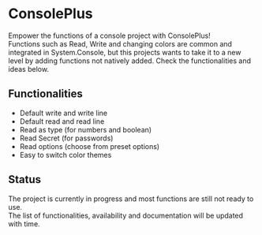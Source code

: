 # ConsolePlus

Empower the functions of a console project with ConsolePlus!  
Functions such as Read, Write and changing colors are common and integrated in System.Console, but this projects wants to take it to a new level by adding functions not natively added. Check the functionalities and ideas below.

## Functionalities

- Default write and write line
- Default read and read line
- Read as type (for numbers and boolean)
- Read Secret (for passwords)
- Read options (choose from preset options)
- Easy to switch color themes

## Status

The project is currently in progress and most functions are still not ready to use.  
The list of functionalities, availability and documentation will be updated with time.
